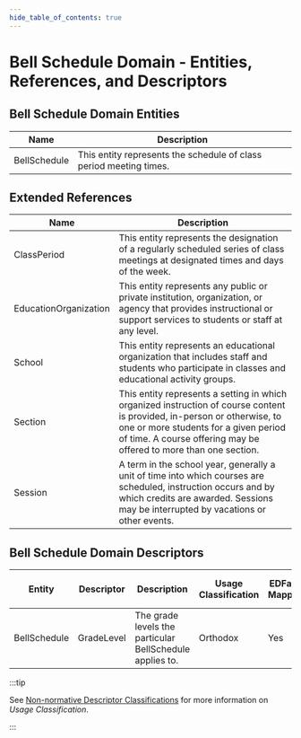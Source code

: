 ```yaml
---
hide_table_of_contents: true
---
```


# Bell Schedule Domain - Entities, References, and Descriptors

## Bell Schedule Domain Entities

| Name | Description |
| --- | --- |
| BellSchedule | This entity represents the schedule of class period meeting times. |

## Extended References

| Name | Description |
| --- | --- |
| ClassPeriod | This entity represents the designation of a regularly scheduled series of class meetings at designated times and days of the week. |
| EducationOrganization | This entity represents any public or private institution, organization, or agency that provides instructional or support services to students or staff at any level. |
| School | This entity represents an educational organization that includes staff and students who participate in classes and educational activity groups. |
| Section | This entity represents a setting in which organized instruction of course content is provided, in-person or otherwise, to one or more students for a given period of time. A course offering may be offered to more than one section. |
| Session | A term in the school year, generally a unit of time into which courses are scheduled, instruction occurs and by which credits are awarded. Sessions may be interrupted by vacations or other events. |

## Bell Schedule Domain Descriptors

| Entity | Descriptor | Description | Usage Classification | EDFacts Mapping | Commonly Used | Commonly State-Defined |
| --- | --- | --- | --- | --- | --- | --- |
| BellSchedule | GradeLevel | The grade levels the particular BellSchedule applies to. | Orthodox | Yes | Yes |     |

:::tip

See [Non-normative Descriptor
Classifications](/reference/data-exchange/technical-articles/non-normative-descriptor-classifications)
for more information on _Usage Classification_.

:::
